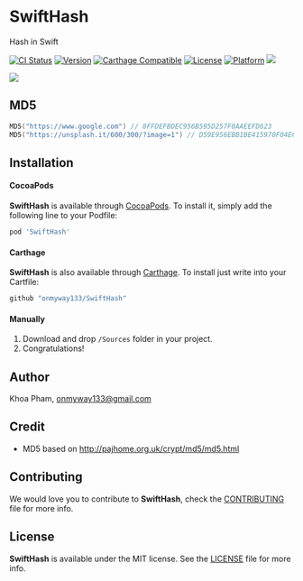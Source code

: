 # SwiftHash
Hash in Swift

[![CI Status](http://img.shields.io/travis/onmyway133/SwiftHash.svg?style=flat)](https://travis-ci.org/onmyway133/SwiftHash)
[![Version](https://img.shields.io/cocoapods/v/SwiftHash.svg?style=flat)](http://cocoadocs.org/docsets/SwiftHash)
[![Carthage Compatible](https://img.shields.io/badge/Carthage-compatible-4BC51D.svg?style=flat)](https://github.com/Carthage/Carthage)
[![License](https://img.shields.io/cocoapods/l/SwiftHash.svg?style=flat)](http://cocoadocs.org/docsets/SwiftHash)
[![Platform](https://img.shields.io/cocoapods/p/SwiftHash.svg?style=flat)](http://cocoadocs.org/docsets/SwiftHash)
<img src="https://img.shields.io/badge/%20in-swift%204.0-orange.svg">

![](Screenshots/Banner.png)

## MD5

```swift
MD5("https://www.google.com") // 8FFDEFBDEC956B595D257F0AAEEFD623
MD5("https://unsplash.it/600/300/?image=1") // D59E956EBB1BE415970F04EC77F4C875
```

## Installation

#### CocoaPods
**SwiftHash** is available through [CocoaPods](http://cocoapods.org). To install
it, simply add the following line to your Podfile:

```ruby
pod 'SwiftHash'
```

#### Carthage
**SwiftHash** is also available through [Carthage](https://github.com/Carthage/Carthage).
To install just write into your Cartfile:

```ruby
github "onmyway133/SwiftHash"
```

#### Manually
1. Download and drop ```/Sources``` folder in your project.  
2. Congratulations!  

## Author

Khoa Pham, onmyway133@gmail.com

## Credit

- MD5 based on http://pajhome.org.uk/crypt/md5/md5.html

## Contributing

We would love you to contribute to **SwiftHash**, check the [CONTRIBUTING](https://github.com/onmyway133/SwiftHash/blob/master/CONTRIBUTING.md) file for more info.

## License

**SwiftHash** is available under the MIT license. See the [LICENSE](https://github.com/onmyway133/SwiftHash/blob/master/LICENSE.md) file for more info.
